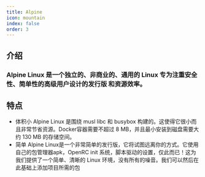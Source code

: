```yaml
---
title: Alpine
icon: mountain
index: false
order: 3
---
```


## 介绍

 ### Alpine Linux 是一个独立的、非商业的、通用的 Linux 专为注重安全性、简单性的高级用户设计的发行版 和资源效率。
 
## 特点

- 体积小
   Alpine Linux 是围绕 musl libc 和 busybox 构建的。这使得它很小而且非常节省资源。Docker容器需要不超过 8 MB，并且最小安装到磁盘需要大约 130 MB 的存储空间。
- 简单
   Alpine Linux是一个非常简单的发行版，它将试图远离你的方式。它使用自己的包管理器apk，OpenRC init 系统，脚本驱动的设置，仅此而已！这为我们提供了一个简单、清晰的 Linux 环境，没有所有的噪音。我们可以然后在此基础上添加项目所需的包




